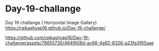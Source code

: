 # Day-19-challange
Day 19 challange ( Horizontal Image Gallery) https://rajkashyap16.github.io/Day-19-challange/



https://github.com/rajkashyap16/Day-19-challange/assets/78655730/494f808d-ac68-4a92-8326-a23fa3f65aae


